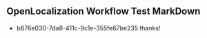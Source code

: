 ## OpenLocalization Workflow Test MarkDown
* b876e030-7da8-411c-9c1e-355fe67be235 thanks!

<!--HONumber=Sep16_HO1-->


